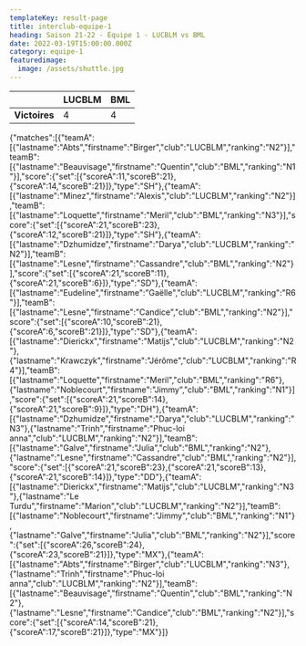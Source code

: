 ```yaml
---
templateKey: result-page
title: interclub-equipe-1
heading: Saison 21-22 - Équipe 1 - LUCBLM vs BML
date: 2022-03-19T15:00:00.000Z
category: equipe-1
featuredimage:
  image: /assets/shuttle.jpg
---
```

|               | LUCBLM   | BML |
| ------------- | ----- | --- |
| **Victoires** | 4 | 4   |

<scoreboard>{"matches":[{"teamA":[{"lastname":"Abts","firstname":"Birger","club":"LUCBLM","ranking":"N2"}],"teamB":[{"lastname":"Beauvisage","firstname":"Quentin","club":"BML","ranking":"N1"}],"score":{"set":[{"scoreA":11,"scoreB":21},{"scoreA":14,"scoreB":21}]},"type":"SH"},{"teamA":[{"lastname":"Minez","firstname":"Alexis","club":"LUCBLM","ranking":"N2"}],"teamB":[{"lastname":"Loquette","firstname":"Meril","club":"BML","ranking":"N3"}],"score":{"set":[{"scoreA":21,"scoreB":23},{"scoreA":12,"scoreB":21}]},"type":"SH"},{"teamA":[{"lastname":"Dzhumidze","firstname":"Darya","club":"LUCBLM","ranking":"N2"}],"teamB":[{"lastname":"Lesne","firstname":"Cassandre","club":"BML","ranking":"N2"}],"score":{"set":[{"scoreA":21,"scoreB":11},{"scoreA":21,"scoreB":6}]},"type":"SD"},{"teamA":[{"lastname":"Eudeline","firstname":"Gaëlle","club":"LUCBLM","ranking":"R6"}],"teamB":[{"lastname":"Lesne","firstname":"Candice","club":"BML","ranking":"N2"}],"score":{"set":[{"scoreA":10,"scoreB":21},{"scoreA":6,"scoreB":21}]},"type":"SD"},{"teamA":[{"lastname":"Dierickx","firstname":"Matijs","club":"LUCBLM","ranking":"N2"},{"lastname":"Krawczyk","firstname":"Jérôme","club":"LUCBLM","ranking":"R4"}],"teamB":[{"lastname":"Loquette","firstname":"Meril","club":"BML","ranking":"R6"},{"lastname":"Noblecourt","firstname":"Jimmy","club":"BML","ranking":"N1"}],"score":{"set":[{"scoreA":21,"scoreB":14},{"scoreA":21,"scoreB":9}]},"type":"DH"},{"teamA":[{"lastname":"Dzhumidze","firstname":"Darya","club":"LUCBLM","ranking":"N3"},{"lastname":"Trinh","firstname":"Phuc-loi anna","club":"LUCBLM","ranking":"N2"}],"teamB":[{"lastname":"Galve","firstname":"Julia","club":"BML","ranking":"N2"},{"lastname":"Lesne","firstname":"Cassandre","club":"BML","ranking":"N2"}],"score":{"set":[{"scoreA":21,"scoreB":23},{"scoreA":21,"scoreB":13},{"scoreA":21,"scoreB":14}]},"type":"DD"},{"teamA":[{"lastname":"Dierickx","firstname":"Matijs","club":"LUCBLM","ranking":"N3"},{"lastname":"Le Turdu","firstname":"Marion","club":"LUCBLM","ranking":"N2"}],"teamB":[{"lastname":"Noblecourt","firstname":"Jimmy","club":"BML","ranking":"N1"},{"lastname":"Galve","firstname":"Julia","club":"BML","ranking":"N2"}],"score":{"set":[{"scoreA":26,"scoreB":24},{"scoreA":23,"scoreB":21}]},"type":"MX"},{"teamA":[{"lastname":"Abts","firstname":"Birger","club":"LUCBLM","ranking":"N3"},{"lastname":"Trinh","firstname":"Phuc-loi anna","club":"LUCBLM","ranking":"N2"}],"teamB":[{"lastname":"Beauvisage","firstname":"Quentin","club":"BML","ranking":"N2"},{"lastname":"Lesne","firstname":"Candice","club":"BML","ranking":"N2"}],"score":{"set":[{"scoreA":14,"scoreB":21},{"scoreA":17,"scoreB":21}]},"type":"MX"}]}</scoreboard>